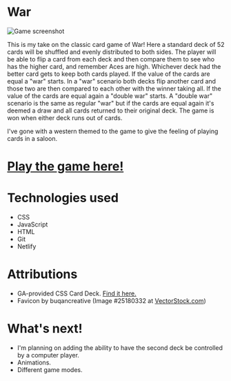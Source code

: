 # War
![Game screenshot](https://github.com/trentonwahr/war-game/blob/main/images/war-screenshot.png)


This is my take on the classic card game of War! Here a standard deck of 52 cards will be shuffled and evenly distributed to both sides. The player will be able to flip a card from each deck and then compare them to see who has the higher card, and remember Aces are high. Whichever deck had the better card gets to keep both cards played. If the value of the cards are equal a "war" starts. In a "war" scenario both decks flip another card and those two are then compared to each other with the winner taking all. If the value of the cards are equal again a "double war" starts. A "double war" scenario is the same as regular "war" but if the cards are equal again it's deemed a draw and all cards returned to their original deck. The game is won when either deck runs out of cards.

I've gone with a western themed to the game to give the feeling of playing cards in a saloon.
# [Play the game here!](https://war-twahr.netlify.app/)
# Technologies used
- CSS
- JavaScript
- HTML
- Git
- Netlify
# Attributions
- GA-provided CSS Card Deck. [Find it here.](https://github.com/SEI-Remote/css-card-deck)
- Favicon by buqancreative (Image #25180332 at [VectorStock.com](https://www.vectorstock.com/royalty-free-vector/cowboy-hat-clip-art-vector-25180332))
# What's next!
- I'm planning on adding the ability to have the second deck be controlled by a computer player.
- Animations.
- Different game modes.
